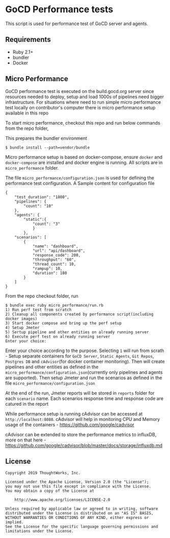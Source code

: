 # GoCD Performance tests

This script is used for performance test of GoCD server and agents. 

## Requirements

* Ruby 2.1+
* bundler
* Docker

## Micro Performance

GoCD performance test is executed on the build.gocd.org server since resources needed to deploy, setup and load 1000s of pipelines need bigger infrastructure. For situations where need to run simple micro performance test locally on contributor's computer there is micro performance setup available in this repo

To start micro performance, checkout this repo and run below commands from the repo folder,

This prepares the bundler environment

```
$ bundle install --path=vendor/bundle
```

Micro performance setup is based on docker-compose, ensure `docker` and `docker-compose` are installed and docker engine is running. All scripts are in `micro_performance` folder. 

The file `micro_performance/configuration.json` is used for defining the performance test configuration. A Sample content for configuration file 

```
{
    "test_duration": "1800",
    "pipelines": {
        "count": "10"
    },
    "agents": {
        "static":{
            "count": "3"
            }
        },
    "scenarios": [
        {
            "name": "dashboard",
            "url": "api/dashboard",
            "response_code": 200,
            "throughput": "60",
            "thread_count": 10,
            "rampup": 10,
            "duration": 180
        }
    ]
}
```


From the repo checkout folder, run

```
$ bundle exec ruby micro_performance/run.rb
1) Run perf test from scratch
2) Cleanup all components created by performance script(including docker images)
3) Start docker compose and bring up the perf setup
4) Setup Jmeter
5) Sertup pipeline and other entities on already running server
6) Execute perf test on already running server
Enter your choice:
```

Enter your choice according to the purpose. Selecting `1` will run from scrath - Setup separate containers for `GoCD Server`, `Static Agents`, `Git Repos`, `Postgres DB` and `cAdvisor`(for docker container monitoring). Then will create pipelines and other entities as defined in the `micro_performance/configuration.json`(currently only pipelines and agents are supported). Then setup Jmeter and run the scenarios as defined in the file `micro_performance/configuration.json`

At the end of the run, Jmeter reports will be stored in `reports` folder for each `scenario` name. Each scenarios response time and response code are catured in the report

While performance setup is running cAdvisor can be accessed at `http://localhost:8080`. cAdvisor will help in monitoring CPU and Memory usage of the containers - https://github.com/google/cadvisor

cAdvisor can be extended to store the performance metrics to influxDB, more on that here - https://github.com/google/cadvisor/blob/master/docs/storage/influxdb.md



## License

```plain
Copyright 2019 ThoughtWorks, Inc.

Licensed under the Apache License, Version 2.0 (the "License");
you may not use this file except in compliance with the License.
You may obtain a copy of the License at

    http://www.apache.org/licenses/LICENSE-2.0

Unless required by applicable law or agreed to in writing, software
distributed under the License is distributed on an "AS IS" BASIS,
WITHOUT WARRANTIES OR CONDITIONS OF ANY KIND, either express or implied.
See the License for the specific language governing permissions and
limitations under the License.
```

